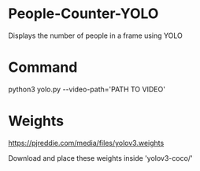 # People-Counter-YOLO
Displays the number of people in a frame using YOLO


# Command
  python3 yolo.py --video-path='PATH TO VIDEO'
  
# Weights
  https://pjreddie.com/media/files/yolov3.weights
  
  Download and place these weights inside 'yolov3-coco/'
